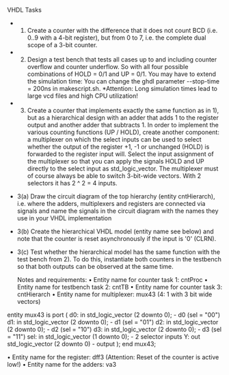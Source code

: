 VHDL Tasks

* 1) Create a counter with the difference that it does not count BCD (i.e. 0..9 with a 4-bit register), but from 0 to 7, i.e. the complete dual scope of a 3-bit counter.

* 2) Design a test bench that tests all cases up to and including counter overflow and counter underflow. So with all four possible combinations of HOLD = 0/1 and UP = 0/1. You may have to extend the simulation time: You can change the ghdl parameter --stop-time = 200ns in makescript.sh. 
*Attention: Long simulation times lead to large vcd files and high CPU utilization!

* 3) Create a counter that implements exactly the same function as in 1), but as a hierarchical design with an adder that adds 1 to the register output and another adder that subtracts 1. In order to implement the various counting functions (UP / HOLD), create another component: a multiplexer on which the select inputs can be used to select whether the output of the register +1, -1 or unchanged (HOLD) is forwarded to the register input will. Select the input assignment of the multiplexer so that you can apply the signals HOLD and UP directly to the select input as std_logic_vector. The multiplexer must of course always be able to switch 3-bit-wide vectors. With 2 selectors it has 2 ^ 2 = 4 inputs.

* 3(a) Draw the circuit diagram of the top hierarchy (entity cntHierarch), i.e. where the adders, multiplexers and registers are connected via signals and name the signals in the circuit diagram with the names they use in your VHDL implementation
* 3(b) Create the hierarchical VHDL model (entity name see below) and note that the counter is reset asynchronously if the input is '0' (CLRN).
* 3(c) Test whether the hierarchical model has the same function with the test bench from 2). To do this, instantiate both counters in the testbench so that both outputs can be observed at the same time.

  Notes and requirements:
• Entity name for counter task 1: cntProc
• Entity name for testbench task 2: cntTB
• Entity name for counter task 3: cntHierarch
• Entity name for multiplexer: mux43 (4: 1 with 3 bit wide vectors)

entity mux43 is
port (
d0: in std_logic_vector (2 downto 0); - d0 (sel = "00")
d1: in std_logic_vector (2 downto 0); - d1 (sel = "01")
d2: in std_logic_vector (2 downto 0); - d2 (sel = "10")
d3: in std_logic_vector (2 downto 0); - d3 (sel = "11")
sel: in std_logic_vector (1 downto 0); - 2 selector inputs
Y: out std_logic_vector (2 downto 0) - output
);
end mux43;

• Entity name for the register: dff3 (Attention: Reset of the counter is active low!)
• Entity name for the adders: va3
